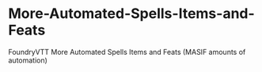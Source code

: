# More-Automated-Spells-Items-and-Feats
FoundryVTT More Automated Spells Items and Feats (MASIF amounts of automation)
